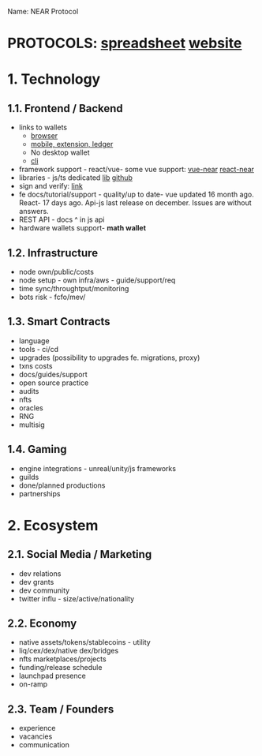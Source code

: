 Name: NEAR Protocol

PROTOCOLS: [spreadsheet](https://docs.google.com/spreadsheets/d/1Kw-5oQBnolLnjoQwkz4CRseMwObbWAWXMtYhWEYUNGg/edit#gid=0) [website](https://awesomenear.com/)
===

# 1. Technology
## 1.1.  Frontend / Backend
- links to wallets
	-   [browser](https://wallet.near.org/)
	-   [mobile, extension, ledger](https://mathwallet.org/en-us/)
	-   No desktop wallet
	-   [cli](https://docs.near.org/docs/tools/near-cli)
- framework support - react/vue- some vue support: [vue-near](https://github.com/TrevorJTClarke/vue-near/) [react-near](https://www.npmjs.com/package/react-near)
- libraries - js/ts dedicated [lib](https://docs.near.org/docs/api/naj-quick-reference) [github](https://github.com/near/near-api-js)
- sign and verify: [link](https://github.com/near/near-api-js/blob/master/examples/cookbook/utils/verify-signature.js)
- fe docs/tutorial/support - quality/up to date- vue updated 16 month ago. React- 17 days ago. Api-js last release on december. Issues are without answers.
- REST API - docs ^ in js api
- hardware wallets support- **math wallet**

## 1.2.  Infrastructure
- node own/public/costs
- node setup - own infra/aws - guide/support/req
- time sync/throughtput/monitoring
- bots risk - fcfo/mev/
  
## 1.3.  Smart Contracts
- language
- tools - ci/cd
- upgrades (possibility to upgrades fe. migrations, proxy)
- txns costs
- docs/guides/support
- open source practice
- audits
- nfts
- oracles
- RNG
- multisig

## 1.4. Gaming
- engine integrations - unreal/unity/js frameworks
- guilds
- done/planned productions
- partnerships

# 2. Ecosystem
## 2.1.  Social Media / Marketing
- dev relations
- dev grants
- dev community
- twitter influ - size/active/nationality
  
## 2.2. Economy
- native assets/tokens/stablecoins - utility
- liq/cex/dex/native dex/bridges
- nfts marketplaces/projects
- funding/release schedule
- launchpad presence
- on-ramp

## 2.3. Team / Founders
- experience
- vacancies
- communication
